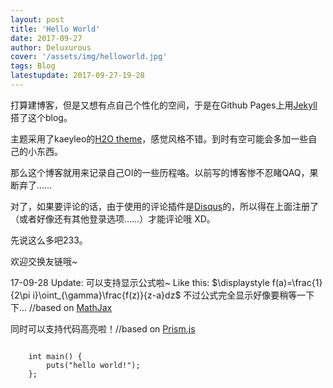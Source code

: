 ```yaml
---
layout: post
title: 'Hello World'
date: 2017-09-27
author: Deluxurous
cover: '/assets/img/helloworld.jpg'
tags: Blog
latestupdate: 2017-09-27-19-28
---
```


打算建博客，但是又想有点自己个性化的空间，于是在Github Pages上用[Jekyll](https://jekyllrb.com/)搭了这个blog。

主题采用了kaeyleo的[H2O theme](https://github.com/kaeyleo/jekyll-theme-H2O)，感觉风格不错。到时有空可能会多加一些自己的小东西。

那么这个博客就用来记录自己OI的一些历程咯。以前写的博客惨不忍睹QAQ，果断弃了……

对了，如果要评论的话，由于使用的评论插件是[Disqus](https://disqus.com/)的，所以得在上面注册了（或者好像还有其他登录选项……）才能评论哦 XD。

先说这么多吧233。

欢迎交换友链哦~

17-09-28 Update: 可以支持显示公式啦~ Like this: $\displaystyle f(a)=\frac{1}{2\pi i}\oint_{\gamma}\frac{f(z)}{z-a}dz$ 不过公式完全显示好像要稍等一下下... //based on [MathJax](https://www.mathjax.org/)

同时可以支持代码高亮啦！//based on [Prism.js](http://prismjs.com/)
<pre class="line-numbers"><code class="language-cpp">
	int main() {
		puts("hello world!");
	};
</code></pre>